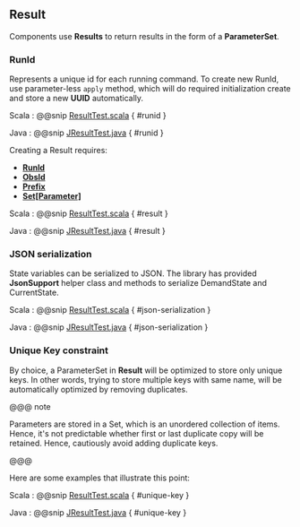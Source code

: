 ## Result

Components use **Results** to return results in the form of a **ParameterSet**. 

### RunId

Represents a unique id for each running command. To create new RunId, use parameter-less `apply` method, which will do required initialization create and store a new **UUID** automatically.

Scala
:   @@snip [ResultTest.scala](../../../../../examples/src/test/scala/csw/services/messages/ResultTest.scala) { #runid }

Java
:   @@snip [JResultTest.java](../../../../../examples/src/test/java/csw/services/messages/JResultTest.java) { #runid }

Creating a Result requires:

 * **[RunId](result.html)**
 * **[ObsId](commands.html#ObsId)**
 * **[Prefix](commands.html#Prefix)**
 * **[Set[Parameter]](keys-parameters.html)**

Scala
:   @@snip [ResultTest.scala](../../../../../examples/src/test/scala/csw/services/messages/ResultTest.scala) { #result }

Java
:   @@snip [JResultTest.java](../../../../../examples/src/test/java/csw/services/messages/JResultTest.java) { #result }

### JSON serialization
State variables can be serialized to JSON. The library has provided **JsonSupport** helper class and methods to serialize DemandState and CurrentState.

Scala
:   @@snip [ResultTest.scala](../../../../../examples/src/test/scala/csw/services/messages/ResultTest.scala) { #json-serialization }

Java
:   @@snip [JResultTest.java](../../../../../examples/src/test/java/csw/services/messages/JResultTest.java) { #json-serialization }

### Unique Key constraint

By choice, a ParameterSet in **Result** will be optimized to store only unique keys. In other words, trying to store multiple keys with same name, will be automatically optimized by removing duplicates.

@@@ note

Parameters are stored in a Set, which is an unordered collection of items. Hence, it's not predictable whether first or last duplicate copy will be retained. Hence, cautiously avoid adding duplicate keys.

@@@    

Here are some examples that illustrate this point:

Scala
:   @@snip [ResultTest.scala](../../../../../examples/src/test/scala/csw/services/messages/ResultTest.scala) { #unique-key }

Java
:   @@snip [JResultTest.java](../../../../../examples/src/test/java/csw/services/messages/JResultTest.java) { #unique-key }